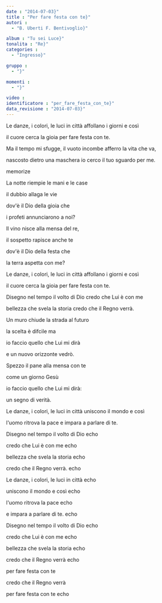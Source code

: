 ```yaml
---
date : "2014-07-03}"
title : "Per fare festa con te}"
autori : 
  - "B. Uberti F. Bentivoglio}"

album : "Tu sei Luce}"
tonalita : "Re}"
categories : 
  - "Ingresso}"

gruppo : 
  - "}"

momenti : 
  - "}"

video : 
identificatore : "per_fare_festa_con_te}"
data_revisione : "2014-07-03}"
---
```

  
  
Le danze, i colori, le luci in città affollano i giorni e così  
il cuore cerca la gioia per fare festa con te.  
Ma il tempo mi sfugge, il vuoto incombe afferro la vita che va,  
nascosto dietro una maschera  io cerco il tuo sguardo per me.   
  
  
memorize  
La notte riempie le mani e le case  
il dubbio allaga le vie  
dov'è il Dio della gioia che  
i profeti annunciarono a noi?   
Il vino nisce alla mensa del re,  
il sospetto rapisce anche te  
dov'è il Dio della festa che  
la terra aspetta con me?  
  
  
Le danze, i colori, le luci in città affollano i giorni e così  
il cuore cerca la gioia per fare festa con te.   
Disegno nel tempo il volto di Dio credo che Lui è con me  
bellezza che svela la storia credo che il Regno verrà.  
  
  
Un muro chiude la strada al futuro  
la scelta è difcile ma  
io faccio quello che Lui mi dirà  
e un nuovo orizzonte vedrò.  
Spezzo il pane alla mensa con te  
come un giorno Gesù  
io faccio quello che Lui mi dirà:  
un segno di verità.  
  
  
Le danze, i colori, le luci in città uniscono il mondo e così  
l'uomo ritrova la pace e impara a parlare di te.  
Disegno nel tempo il volto di Dio echo  
credo che Lui è con me echo  
bellezza che svela la storia echo  
credo che il Regno verrà. echo  
  
  
Le danze, i colori, le luci in città echo  
uniscono il mondo e così echo  
l'uomo ritrova la pace echo  
e impara a parlare di te. echo  
Disegno nel tempo il volto di Dio echo  
credo che Lui è con me echo  
bellezza che svela la storia echo  
credo che il Regno verrà echo  
per fare festa con te  
credo che il Regno verrà  
per fare festa con te echo  
  
